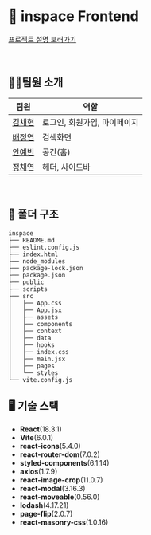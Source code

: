 # 🎨 inspace Frontend
[프로젝트 설명 보러가기](https://github.com/2024-2-SOLUX-in-space)

<br/>

## 🙋‍♀️팀원 소개
|팀원|역할|
|----|---|
|[김채현](https://github.com/chaehyeon03)|로그인, 회원가입, 마이페이지|
|[배정연](https://github.com/bluishflame)|검색화면|
|[안예빈](https://github.com/ye-bean)|공간(홈)|
|[정채연](https://github.com/chaeyeon-jung)|헤더, 사이드바|
<br/>

## 📁 폴더 구조
```
inspace
├── README.md
├── eslint.config.js
├── index.html
├── node_modules
├── package-lock.json
├── package.json
├── public
├── scripts
├── src
│   ├── App.css
│   ├── App.jsx
│   ├── assets
│   ├── components
│   ├── context
│   ├── data
│   ├── hooks
│   ├── index.css
│   ├── main.jsx
│   ├── pages
│   └── styles
└── vite.config.js
```

## 🖥️ 기술 스택
- **React**(18.3.1)
- **Vite**(6.0.1)
- **react-icons**(5.4.0)
- **react-router-dom**(7.0.2)
- **styled-components**(6.1.14)
- **axios**(1.7.9)
- **react-image-crop**(11.0.7)
- **react-modal**(3.16.3)
- **react-moveable**(0.56.0)
- **lodash**(4.17.21)
- **page-flip**(2.0.7)
- **react-masonry-css**(1.0.16)

